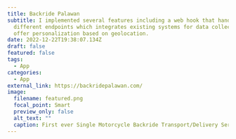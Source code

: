 ```yaml
---
title: Backride Palawan
subtitle: I implemented several features including a web hook that handles
  different endpoints which integrates existing systems for data collection and
  offer personalization based on geolocation.
date: 2022-12-22T19:38:07.134Z
draft: false
featured: false
tags:
  - App
categories:
  - App
external_link: https://backridepalawan.com/
image:
  filename: featured.png
  focal_point: Smart
  preview_only: false
  alt_text: ""
  caption: First ever Single Motorcycle Backride Transport/Delivery Service in Palawan.
---
```


